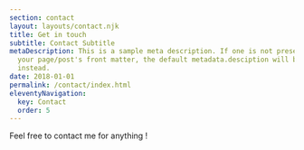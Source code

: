```yaml
---
section: contact
layout: layouts/contact.njk
title: Get in touch
subtitle: Contact Subtitle
metaDescription: This is a sample meta description. If one is not present in
  your page/post's front matter, the default metadata.desciption will be used
  instead.
date: 2018-01-01
permalink: /contact/index.html
eleventyNavigation:
  key: Contact
  order: 5
---
```

Feel free to contact me for anything !